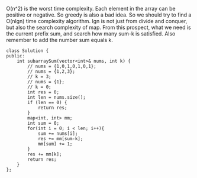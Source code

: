 O(n^2) is the worst time complexity. Each element in the array can be positive or negative. So greedy is also a bad idea. So we should try to 
find a O(nlgn) time complexity algorithm. lgn is not just from divide and conquer, but also the search complexity of map. From this prospect, 
what we need is the current prefix sum, and search how many sum-k is satisfied. Also remember to add the number sum equals k.
```
class Solution {
public:
    int subarraySum(vector<int>& nums, int k) {
        // nums = {1,0,1,0,1,0,1};
        // nums = {1,2,3};
        // k = 3;
        // nums = {1};
        // k = 0;
        int res = 0;
        int len = nums.size();
        if (len == 0) {
            return res;
        }
        map<int, int> mm;
        int sum = 0;
        for(int i = 0; i < len; i++){
            sum += nums[i];
            res += mm[sum-k];
            mm[sum] += 1;
        }
        res += mm[k];
        return res;
    }
};
```
